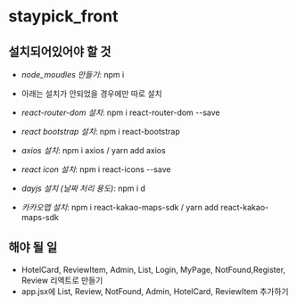 # staypick_front
## 설치되어있어야 할 것
- *node_moudles 만들기*:
npm i

- 아래는 설치가 안되었을 경우에만 따로 설치
- *react-router-dom 설치*:
npm i react-router-dom --save

- *react bootstrap 설치*:
npm i react-bootstrap

- *axios 설치*:
npm i axios / yarn add axios

- *react icon 설치*:
npm i react-icons --save

- *dayjs 설치 (날짜 처리 용도)*:
npm i d

- *카카오맵 설치*:
npm i react-kakao-maps-sdk / yarn add react-kakao-maps-sdk


## 해야 될 일

- HotelCard,  ReviewItem, Admin,  List, Login, MyPage, NotFound,Register, Review 리엑트로 만들기
- app.jsx에 List, Review, NotFound, Admin, HotelCard, ReviewItem 추가하기

